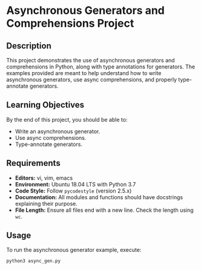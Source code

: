 # Asynchronous Generators and Comprehensions Project

## Description
This project demonstrates the use of asynchronous generators and comprehensions in Python, along with type annotations for generators. The examples provided are meant to help understand how to write asynchronous generators, use async comprehensions, and properly type-annotate generators.

## Learning Objectives
By the end of this project, you should be able to:
- Write an asynchronous generator.
- Use async comprehensions.
- Type-annotate generators.

## Requirements
- **Editors:** vi, vim, emacs
- **Environment:** Ubuntu 18.04 LTS with Python 3.7
- **Code Style:** Follow `pycodestyle` (version 2.5.x)
- **Documentation:** All modules and functions should have docstrings explaining their purpose.
- **File Length:** Ensure all files end with a new line. Check the length using `wc`.

## Usage
To run the asynchronous generator example, execute:

```sh
python3 async_gen.py
